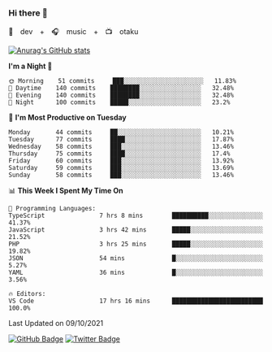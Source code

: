 ### Hi there 👋

🚀　dev　+　🎧　music　+　📺　otaku


[![Anurag's GitHub stats](https://github-readme-stats.vercel.app/api?username=koheitasaka&count_private=true&show_icons=true&theme=monokai)](https://github.com/koheitasaka/github-readme-stats)

<!--START_SECTION:waka-->
**I'm a Night 🦉** 

```text
🌞 Morning    51 commits     ███░░░░░░░░░░░░░░░░░░░░░░   11.83% 
🌆 Daytime    140 commits    ████████░░░░░░░░░░░░░░░░░   32.48% 
🌃 Evening    140 commits    ████████░░░░░░░░░░░░░░░░░   32.48% 
🌙 Night      100 commits    █████░░░░░░░░░░░░░░░░░░░░   23.2%

```
📅 **I'm Most Productive on Tuesday** 

```text
Monday       44 commits     ██░░░░░░░░░░░░░░░░░░░░░░░   10.21% 
Tuesday      77 commits     ████░░░░░░░░░░░░░░░░░░░░░   17.87% 
Wednesday    58 commits     ███░░░░░░░░░░░░░░░░░░░░░░   13.46% 
Thursday     75 commits     ████░░░░░░░░░░░░░░░░░░░░░   17.4% 
Friday       60 commits     ███░░░░░░░░░░░░░░░░░░░░░░   13.92% 
Saturday     59 commits     ███░░░░░░░░░░░░░░░░░░░░░░   13.69% 
Sunday       58 commits     ███░░░░░░░░░░░░░░░░░░░░░░   13.46%

```


📊 **This Week I Spent My Time On** 

```text
💬 Programming Languages: 
TypeScript               7 hrs 8 mins        ██████████░░░░░░░░░░░░░░░   41.37% 
JavaScript               3 hrs 42 mins       █████░░░░░░░░░░░░░░░░░░░░   21.52% 
PHP                      3 hrs 25 mins       █████░░░░░░░░░░░░░░░░░░░░   19.82% 
JSON                     54 mins             █░░░░░░░░░░░░░░░░░░░░░░░░   5.27% 
YAML                     36 mins             █░░░░░░░░░░░░░░░░░░░░░░░░   3.56%

🔥 Editors: 
VS Code                  17 hrs 16 mins      █████████████████████████   100.0%

```


 Last Updated on 09/10/2021
<!--END_SECTION:waka-->

[![GitHub Badge](https://img.shields.io/badge/GitHub-100000?style=for-the-badge&logo=github&logoColor=white)](https://github.com/koheitasaka)
[![Twitter Badge](https://img.shields.io/badge/Twitter-1DA1F2?style=for-the-badge&logo=twitter&logoColor=white)](https://twitter.com/sleep_asleep_)
